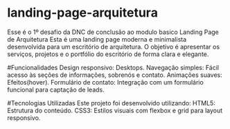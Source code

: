 # landing-page-arquitetura
Esse é o 1º desafio da DNC de conclusão ao modulo basico
Landing Page de Arquitetura
Esta é uma landing page moderna e minimalista desenvolvida para um escritório de arquitetura. O objetivo é apresentar os serviços, projetos e o portfólio do escritório de forma clara e elegante.

#Funcionalidades
Design responsivo: Desktops.
Navegação simples: Fácil acesso às seções de informações, sobrenós e contato.
Animações suaves: Efeitos(hover).
Formulário de contato: Integração com um formulário funcional para captação de leads.

#Tecnologias Utilizadas
Este projeto foi desenvolvido utilizando:
HTML5: Estrutura do conteúdo.
CSS3: Estilos visuais com flexbox e grid para layout responsivo.